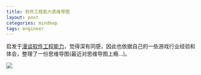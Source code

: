 ```yaml
---
title: 软件工程能力思维导图
layout: post
categories: mindmap
tags: engineer
---
```


启发于[漫谈软件工程能力](https://mp.weixin.qq.com/s/hJS5LJRZkMZmHm6g2R_jpw)，觉得深有同感，因此也依据自己的一些游戏行业经验和体会，整理了一份思维导图(最近对思维导图上瘾...)。

![](assets/image/202107/软件工程能力.png)